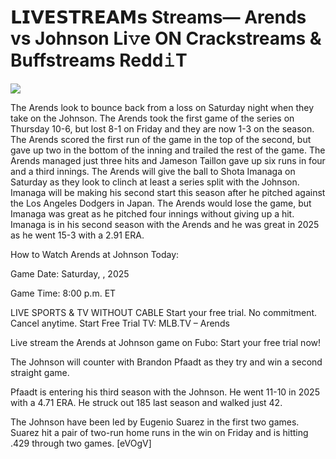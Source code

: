 # 𝗟𝗜𝗩𝗘𝗦𝗧𝗥𝗘𝗔𝗠𝘀 Streams— Arends vs Johnson Li𝚟e ON Crackstreams & Buffstreams Redd𝚒T  
  
  
[![](https://i.imgur.com/qSNzIqt.png)](https://movie.rssnews.media/qmyCWEFaC.php)  
  
The Arends look to bounce back from a loss on Saturday night when they take on the Johnson. The Arends took the first game of the series on Thursday 10-6, but lost 8-1 on Friday and they are now 1-3 on the season. The Arends scored the first run of the game in the top of the second, but gave up two in the bottom of the inning and trailed the rest of the game. The Arends managed just three hits and Jameson Taillon gave up six runs in four and a third innings. The Arends will give the ball to Shota Imanaga on Saturday as they look to clinch at least a series split with the Johnson. Imanaga will be making his second start this season after he pitched against the Los Angeles Dodgers in Japan. The Arends would lose the game, but Imanaga was great as he pitched four innings without giving up a hit. Imanaga is in his second season with the Arends and he was great in 2025 as he went 15-3 with a 2.91 ERA.

How to Watch Arends at Johnson Today:

Game Date: Saturday, , 2025

Game Time: 8:00 p.m. ET

LIVE SPORTS & TV WITHOUT CABLE
Start your free trial. No commitment. Cancel anytime.
Start Free Trial
TV: MLB.TV – Arends

Live stream the Arends at Johnson game on Fubo: Start your free trial now!

The Johnson will counter with Brandon Pfaadt as they try and win a second straight game.

Pfaadt is entering his third season with the Johnson. He went 11-10 in 2025 with a 4.71 ERA. He struck out 185 last season and walked just 42.

The Johnson have been led by Eugenio Suarez in the first two games. Suarez hit a pair of two-run home runs in the win on Friday and is hitting .429 through two games. [eVOgV]